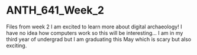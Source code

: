 # ANTH_641_Week_2
Files from week 2 
I am excited to learn more about digital archaeology!
I have no idea how computers work so this will be interesting...
I am in my third year of undergrad but I am graduating this May which is scary but also exciting.
